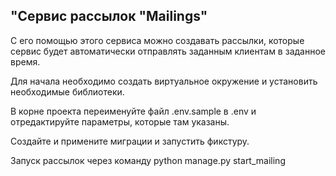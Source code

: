 ## "Сервис рассылок "Mailings"
С его помощью этого сервиса можно создавать рассылки, которые сервис будет автоматически отправлять заданным клиентам в заданное время.

Для начала необходимо создать виртуальное окружение и установить необходимые библиотеки.

В корне проекта переименуйте файл .env.sample в .env и отредактируйте параметры, которые там указаны. 

Создайте и примените миграции и запустить фикстуру.

Запуск рассылок через команду python manage.py start_mailing
